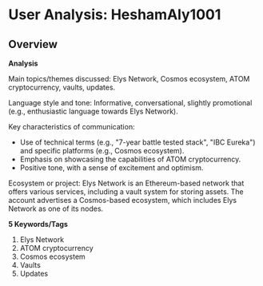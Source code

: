 # User Analysis: HeshamAly1001

## Overview

**Analysis**

Main topics/themes discussed: Elys Network, Cosmos ecosystem, ATOM cryptocurrency, vaults, updates.

Language style and tone: Informative, conversational, slightly promotional (e.g., enthusiastic language towards Elys Network).

Key characteristics of communication:

* Use of technical terms (e.g., "7-year battle tested stack", "IBC Eureka") and specific platforms (e.g., Cosmos ecosystem).
* Emphasis on showcasing the capabilities of ATOM cryptocurrency.
* Positive tone, with a sense of excitement and optimism.

Ecosystem or project: Elys Network is an Ethereum-based network that offers various services, including a vault system for storing assets. The account advertises a Cosmos-based ecosystem, which includes Elys Network as one of its nodes.

**5 Keywords/Tags**

1. Elys Network
2. ATOM cryptocurrency
3. Cosmos ecosystem
4. Vaults
5. Updates